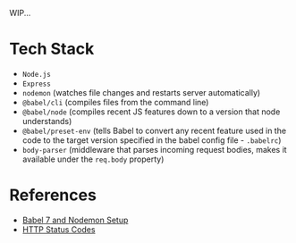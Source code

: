 WIP...

# Tech Stack

- `Node.js`
- `Express`
- `nodemon` (watches file changes and restarts server automatically)
- `@babel/cli` (compiles files from the command line)
- `@babel/node` (compiles recent JS features down to a version that node understands)
- `@babel/preset-env` (tells Babel to convert any recent feature used in the code to the target version specified in the babel config file - `.babelrc`)
- `body-parser` (middleware that parses incoming request bodies, makes it available under the `req.body` property)

# References

- [Babel 7 and Nodemon Setup](https://www.codementor.io/michaelumanah/how-to-set-up-babel-7-and-nodemon-with-node-js-pbj7cietc)
- [HTTP Status Codes](https://httpstatuses.com/)
